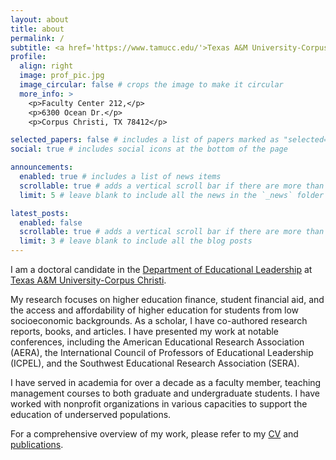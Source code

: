 ```yaml
---
layout: about
title: about
permalink: /
subtitle: <a href='https://www.tamucc.edu/'>Texas A&M University-Corpus Christi</a>
profile:
  align: right
  image: prof_pic.jpg
  image_circular: false # crops the image to make it circular
  more_info: >
    <p>Faculty Center 212,</p>
    <p>6300 Ocean Dr.</p>
    <p>Corpus Christi, TX 78412</p>

selected_papers: false # includes a list of papers marked as "selected={true}"
social: true # includes social icons at the bottom of the page

announcements:
  enabled: true # includes a list of news items
  scrollable: true # adds a vertical scroll bar if there are more than 3 news items
  limit: 5 # leave blank to include all the news in the `_news` folder

latest_posts:
  enabled: false
  scrollable: true # adds a vertical scroll bar if there are more than 3 new posts items
  limit: 3 # leave blank to include all the blog posts
---
```




I am a doctoral candidate in the [Department of Educational Leadership](https://www.tamucc.edu/education/departments/edld/index.php) at [Texas A&M University-Corpus Christi](https://www.tamucc.edu/).

 
My research focuses on higher education finance, student financial aid, and the access and affordability of higher education for students from low socioeconomic backgrounds. As a scholar, I have co-authored research reports, books, and articles. I have presented my work at notable conferences, including the American Educational Research Association (AERA), the International Council of Professors of Educational Leadership (ICPEL), and the Southwest Educational Research Association (SERA).

I have served in academia for over a decade as a faculty member, teaching management courses to both graduate and undergraduate students. I have worked with nonprofit organizations in various capacities to support the education of underserved populations.

For a comprehensive overview of my work, please refer to my [CV](https://bibekluitel.com/assets/pdf/cv_academic_bibekluitel.pdf) and [publications](https://bibekluitel.com/publications/).




